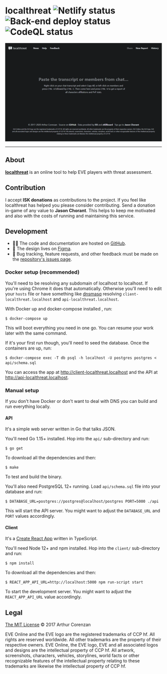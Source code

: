 # localthreat ![Netlify status](https://img.shields.io/netlify/f8fbdc5c-e10c-4a4d-bd13-47d261566f08?label=client+build&style=flat-square) ![Back-end deploy status](https://img.shields.io/github/workflow/status/haggen/localthreat/Back-end%20deploy?label=api+build&style=flat-square) ![CodeQL status](https://img.shields.io/github/workflow/status/haggen/localthreat/CodeQL?label=codeql&style=flat-square)

[![localthreat.xyz](screenshot.png)](https://localthreat.xyz)

---

## About

**[localthreat](https://localthreat.xyz/)** is an online tool to help EVE players with threat assessment.

## Contribution

I accept **ISK donations** as contributions to the project. If you feel like localthreat has helped you please consider contributing. Send a donation in-game of any value to **Jason Chorant**. This helps to keep me motivated and also with the costs of running and maintaining this service.

## Development

- 👨‍💻 The code and documentation are hosted on [GitHub](https://github.com/haggen/localthreat).
- 🎨 The design lives on [Figma](https://www.figma.com/file/BPH2xeVvbBDAnWpjMI58GpnW/localthreat.next?node-id=0%3A1).
- 🐛 Bug tracking, feature requests, and other feedback must be made on the [repository's issues page](https://github.com/haggen/localthreat/issues/new/choose).

### Docker setup (recommended)

You'll need to be resolving any subdomain of localhost to localhost. If you're using Chrome it does that automatically. Otherwise you'll need to edit your `hosts` file or have something like [dnsmasq](http://www.thekelleys.org.uk/dnsmasq/doc.html) resolving `client-localthreat.localhost` and `api-localthreat.localhost`.

With Docker up and docker-compose installed , run:

```shell
$ docker-compose up
```

This will boot everything you need in one go. You can resume your work later with the same command.

If it's your first run though, you'll need to seed the database. Once the containers are up, run:

```shell
$ docker-compose exec -T db psql -h localhost -U postgres postgres < api/schema.sql
```

You can access the app at http://client-localthreat.localhost and the API at http://api-localthreat.localhost.

### Manual setup

If you don't have Docker or don't want to deal with DNS you can build and run everything locally.

#### API

It's a simple web server written in Go that talks JSON.

You'll need Go 1.15+ installed. Hop into the `api/` sub-directory and run:

```shell
$ go get
```

To download all the dependencies and then:

```shell
$ make
```

To test and build the binary.

You'll also need PostgreSQL 12+ running. Load `api/schema.sql` file into your database and run:

```shell
$ DATABASE_URL=postgres://postgres@localhost/postgres PORT=5000 ./api
```

This will start the API server. You might want to adjust the `DATABASE_URL` and `PORT` values accordingly.

#### Client

It's a [Create React App](https://create-react-app.dev/) written in TypeScript.

You'll need Node 12+ and npm installed. Hop into the `client/` sub-directory and run:

```shell
$ npm install
```

To download all the dependencies and then:

```shell
$ REACT_APP_API_URL=http://localhost:5000 npm run-script start
```

To start the development server. You might want to adjust the `REACT_APP_API_URL` value accordingly.

## Legal

[The MIT License](LICENSE) © 2017 Arthur Corenzan

EVE Online and the EVE logo are the registered trademarks of CCP hf. All rights are reserved worldwide. All other trademarks are the property of their respective owners. EVE Online, the EVE logo, EVE and all associated logos and designs are the intellectual property of CCP hf. All artwork, screenshots, characters, vehicles, storylines, world facts or other recognizable features of the intellectual property relating to these trademarks are likewise the intellectual property of CCP hf.
